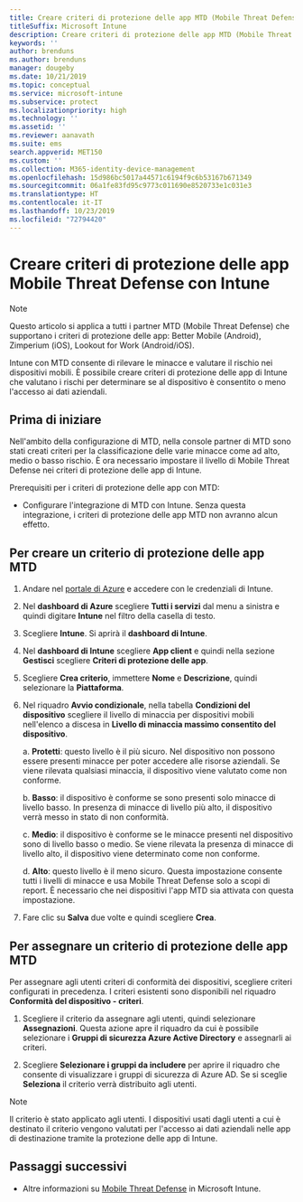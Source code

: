 ```yaml
---
title: Creare criteri di protezione delle app MTD (Mobile Threat Defense) con Intune
titleSuffix: Microsoft Intune
description: Creare criteri di protezione delle app MTD (Mobile Threat Defense) con Microsoft Intune.
keywords: ''
author: brenduns
ms.author: brenduns
manager: dougeby
ms.date: 10/21/2019
ms.topic: conceptual
ms.service: microsoft-intune
ms.subservice: protect
ms.localizationpriority: high
ms.technology: ''
ms.assetid: ''
ms.reviewer: aanavath
ms.suite: ems
search.appverid: MET150
ms.custom: ''
ms.collection: M365-identity-device-management
ms.openlocfilehash: 15d986bc5017a44571c6194f9c6b53167b671349
ms.sourcegitcommit: 06a1fe83fd95c9773c011690e8520733e1c031e3
ms.translationtype: HT
ms.contentlocale: it-IT
ms.lasthandoff: 10/23/2019
ms.locfileid: "72794420"
---
```

# <a name="create-mobile-threat-defense-app-protection-policy-with-intune"></a>Creare criteri di protezione delle app Mobile Threat Defense con Intune

> [!NOTE] 
> Questo articolo si applica a tutti i partner MTD (Mobile Threat Defense) che supportano i criteri di protezione delle app: Better Mobile (Android), Zimperium (iOS), Lookout for Work (Android/iOS).

Intune con MTD consente di rilevare le minacce e valutare il rischio nei dispositivi mobili. È possibile creare criteri di protezione delle app di Intune che valutano i rischi per determinare se al dispositivo è consentito o meno l'accesso ai dati aziendali. 

## <a name="before-you-begin"></a>Prima di iniziare

Nell'ambito della configurazione di MTD, nella console partner di MTD sono stati creati criteri per la classificazione delle varie minacce come ad alto, medio o basso rischio. È ora necessario impostare il livello di Mobile Threat Defense nei criteri di protezione delle app di Intune.

Prerequisiti per i criteri di protezione delle app con MTD:

- Configurare l'integrazione di MTD con Intune. Senza questa integrazione, i criteri di protezione delle app MTD non avranno alcun effetto.

## <a name="to-create-an-mtd-app-protection-policy"></a>Per creare un criterio di protezione delle app MTD

1. Andare nel [portale di Azure](https://portal.azure.com/) e accedere con le credenziali di Intune.

2. Nel **dashboard di Azure** scegliere **Tutti i servizi** dal menu a sinistra e quindi digitare **Intune** nel filtro della casella di testo.

3. Scegliere **Intune**. Si aprirà il **dashboard di Intune**.

4. Nel **dashboard di Intune** scegliere **App client** e quindi nella sezione **Gestisci** scegliere **Criteri di protezione delle app**.

5. Scegliere **Crea criterio**, immettere **Nome** e **Descrizione**, quindi selezionare la **Piattaforma**. 

6. Nel riquadro **Avvio condizionale**, nella tabella **Condizioni del dispositivo** scegliere il livello di minaccia per dispositivi mobili nell'elenco a discesa in **Livello di minaccia massimo consentito del dispositivo**.

    a.  **Protetti**: questo livello è il più sicuro. Nel dispositivo non possono essere presenti minacce per poter accedere alle risorse aziendali. Se viene rilevata qualsiasi minaccia, il dispositivo viene valutato come non conforme.

    b.  **Basso**: il dispositivo è conforme se sono presenti solo minacce di livello basso. In presenza di minacce di livello più alto, il dispositivo verrà messo in stato di non conformità.

    c.  **Medio**: il dispositivo è conforme se le minacce presenti nel dispositivo sono di livello basso o medio. Se viene rilevata la presenza di minacce di livello alto, il dispositivo viene determinato come non conforme.

    d.  **Alto**: questo livello è il meno sicuro. Questa impostazione consente tutti i livelli di minacce e usa Mobile Threat Defense solo a scopi di report. È necessario che nei dispositivi l'app MTD sia attivata con questa impostazione.

7. Fare clic su **Salva** due volte e quindi scegliere **Crea**.

## <a name="to-assign-an-mtd-app-protection-policy"></a>Per assegnare un criterio di protezione delle app MTD

Per assegnare agli utenti criteri di conformità dei dispositivi, scegliere criteri configurati in precedenza. I criteri esistenti sono disponibili nel riquadro **Conformità del dispositivo - criteri**.

1. Scegliere il criterio da assegnare agli utenti, quindi selezionare **Assegnazioni**. Questa azione apre il riquadro da cui è possibile selezionare i **Gruppi di sicurezza Azure Active Directory** e assegnarli ai criteri.

2. Scegliere **Selezionare i gruppi da includere** per aprire il riquadro che consente di visualizzare i gruppi di sicurezza di Azure AD. Se si sceglie **Seleziona** il criterio verrà distribuito agli utenti.

> [!NOTE] 
> Il criterio è stato applicato agli utenti. I dispositivi usati dagli utenti a cui è destinato il criterio vengono valutati per l'accesso ai dati aziendali nelle app di destinazione tramite la protezione delle app di Intune.

## <a name="next-steps"></a>Passaggi successivi  

- Altre informazioni su [Mobile Threat Defense](~/protect/mobile-threat-defense.md) in Microsoft Intune.
